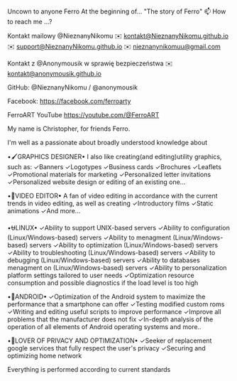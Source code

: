 Uncown to anyone Ferro 
At the beginning of...
"The story of Ferro"
📫 How to reach me ...?

Kontakt mailowy @NieznanyNikomu
✉️ kontakt@NieznanyNikomu.github.io
✉️ support@NieznanyNikomu.github.io
✉️ nieznanynikomuu@gmail.com

Kontakt z @Anonymousik w sprawię bezpieczeństwa
✉️ kontakt@anonymousik.github.io

GitHub: 
@NieznanyNikomu / @anonymousik

Facebook: https://facebook.com/ferroarty

FerroART YouTube 
https://youtube.com/@FerroART

My name is Christopher, for friends Ferro. 

I'm well as a passionate about broadly understood knowledge about

•🖌️GRAPHICS DESIGNER•
I also like creating(and editing)utility graphics, such as:
✓Banners
✓Logotypes
✓Business cards
✓Brochures
✓Leaflets
✓Promotional materials for marketing 
✓Personalized letter invitations
✓Personalized website design or editing of an existing one...

•🎦VIDEO EDITOR•
A fan of video editing in accordance with the current trends in video editing,
as well as creating 
✓Introductory films
✓Static animations
✓And more...

•⛎LINUX•
✓Ability to support UNIX-based servers
✓Ability to configuration (Linux/Windows-based) servers
✓Ability to menagment (Linux/Windows-based) servers
✓Ability to optimization (Linux/Windows-based) servers
✓Ability to troubleshooting (Linux/Windows-based) servers
✓Ability to debugging (Linux/Windows-based) servers
✓Ability to databases menagment on (Linux/Windows-based) servers
✓Ability to personalization platform settings tailored to user needs
✓Optimization resource consumption and possible diagnostics if the load level is too high

•🤖ANDROID•
✓Optimization of the Android system to maximize
the performance that a smartphone can offer
✓Testing modified custom roms
✓Writing and editing useful scripts to improve performance
✓Improve all problems that the manufacturer does not fix
✓In-depth analysis of the operation of all elements of Android operating systems and more..

•🔏LOVER OF PRIVACY AND OPTIMIZATION•
✓Seeker of replacement google services
that fully respect the user's privacy
✓Securing and optimizing home network

Everything is performed according to current standards

